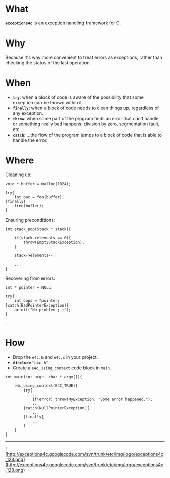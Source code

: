 # What #

**`exceptions4c`** is an exception handling framework for C.

# Why #

Because it's way more convenient to treat errors as exceptions, rather than checking the status of the last operation.

# When #

  * **`try`**: when a block of code is aware of the possibility that some exception can be thrown within it.
  * **`finally`**: when a block of code needs to clean things up, regardless of any exception.
  * **`throw`**: when some part of the program finds an error that can't handle, or something really bad happens: division by zero, segmentation fault, etc...
  * **`catch`**: ...the flow of the program jumps to a block of code that is able to handle the error.

# Where #

Cleaning up:

```
void * buffer = malloc(1024);

try{
    int bar = foo(buffer);
}finally{
    free(buffer);
}
```

Ensuring preconditions:

```
int stack_pop(Stack * stack){

    if(stack->elements == 0){
        throw(EmptyStackException);
    }

    stack->elements--;

    ...
}
```

Recovering from errors:

```
int * pointer = NULL;

try{
    int oops = *pointer;
}catch(BadPointerException){
    printf("No problem ;-)");
}

...
```

# How #

  * Drop the `e4c.h` and `e4c.c` in your project.
  * **`#include`** `"e4c.h"`
  * Create a `e4c_using_context` code block in `main`.

```
int main(int argc, char * argv[]){

    e4c_using_context(E4C_TRUE){
        try{
            ...
            if(error) throw(MyException, "Some error happened.");
            ...
        }catch(NullPointerException){
            ...
        }finally{
            ...
        }
    }
}
```


---


![http://exceptions4c.googlecode.com/svn/trunk/etc/img/logo/exceptions4c_128.png](http://exceptions4c.googlecode.com/svn/trunk/etc/img/logo/exceptions4c_128.png)